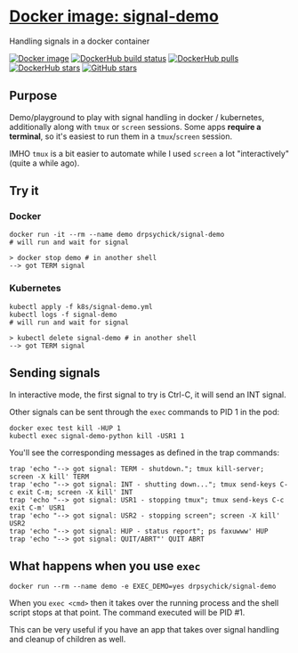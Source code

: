 # [Docker image: signal-demo](https://hub.docker.com/r/drpsychick/signal-demo/)
Handling signals in a docker container

[![Docker image](https://img.shields.io/docker/image-size/drpsychick/signal-demo?sort=date)](https://hub.docker.com/r/drpsychick/signal-demo/tags)
[![DockerHub build status](https://img.shields.io/docker/cloud/build/drpsychick/signal-demo.svg)](https://hub.docker.com/r/drpsychick/signal-demo/builds/)
[![DockerHub pulls](https://img.shields.io/docker/pulls/drpsychick/signal-demo.svg)](https://hub.docker.com/r/drpsychick/signal-demo/)
[![DockerHub stars](https://img.shields.io/docker/stars/drpsychick/signal-demo.svg)](https://hub.docker.com/r/drpsychick/signal-demo/)
[![GitHub stars](https://img.shields.io/github/stars/drpsychick/docker-signal-demo.svg)](https://github.com/drpsychick/docker-signal-demo)

## Purpose
Demo/playground to play with signal handling in docker / kubernetes, additionally along with `tmux` or `screen` sessions.
Some apps **require a terminal**, so it's easiest to run them in a `tmux`/`screen` session.

IMHO `tmux` is a bit easier to automate while I used `screen` a lot "interactively" (quite a while ago). 

## Try it
### Docker
```shell script
docker run -it --rm --name demo drpsychick/signal-demo
# will run and wait for signal

> docker stop demo # in another shell
--> got TERM signal
```

### Kubernetes
```shell script
kubectl apply -f k8s/signal-demo.yml
kubectl logs -f signal-demo
# will run and wait for signal

> kubectl delete signal-demo # in another shell
--> got TERM signal
```

## Sending signals
In interactive mode, the first signal to try is Ctrl-C, it will send an INT signal.

Other signals can be sent through the `exec` commands to PID 1 in the pod:
```shell script
docker exec test kill -HUP 1
kubectl exec signal-demo-python kill -USR1 1
```

You'll see the corresponding messages as defined in the trap commands:
```shell script
trap 'echo "--> got signal: TERM - shutdown."; tmux kill-server; screen -X kill' TERM
trap 'echo "--> got signal: INT - shutting down..."; tmux send-keys C-c exit C-m; screen -X kill' INT
trap 'echo "--> got signal: USR1 - stopping tmux"; tmux send-keys C-c exit C-m' USR1
trap 'echo "--> got signal: USR2 - stopping screen"; screen -X kill' USR2
trap 'echo "--> got signal: HUP - status report"; ps faxuwww' HUP
trap 'echo "--> got signal: QUIT/ABRT"' QUIT ABRT
```

## What happens when you use `exec`
```shell script
docker run --rm --name demo -e EXEC_DEMO=yes drpsychick/signal-demo
```
When you `exec <cmd>` then it takes over the running process and the shell script stops at that point. The command executed will be PID #1.

This can be very useful if you have an app that takes over signal handling and cleanup of children as well.
